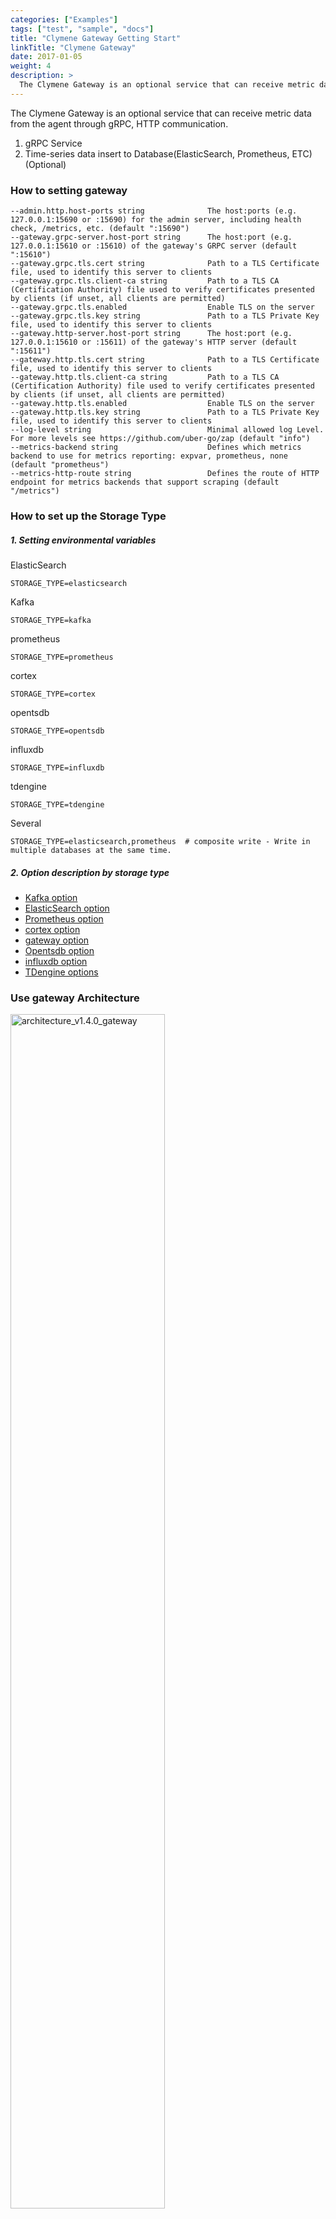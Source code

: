 ```yaml
---
categories: ["Examples"]
tags: ["test", "sample", "docs"]
title: "Clymene Gateway Getting Start"
linkTitle: "Clymene Gateway"
date: 2017-01-05
weight: 4
description: >
  The Clymene Gateway is an optional service that can receive metric data from the agent through gRPC, HTTP communication
---
```

The Clymene Gateway is an optional service that can receive metric data from the agent through gRPC, HTTP communication.  

1. gRPC Service
2. Time-series data insert to Database(ElasticSearch, Prometheus, ETC) (Optional)

### How to setting gateway
```
--admin.http.host-ports string              The host:ports (e.g. 127.0.0.1:15690 or :15690) for the admin server, including health check, /metrics, etc. (default ":15690")
--gateway.grpc-server.host-port string      The host:port (e.g. 127.0.0.1:15610 or :15610) of the gateway's GRPC server (default ":15610")
--gateway.grpc.tls.cert string              Path to a TLS Certificate file, used to identify this server to clients
--gateway.grpc.tls.client-ca string         Path to a TLS CA (Certification Authority) file used to verify certificates presented by clients (if unset, all clients are permitted)
--gateway.grpc.tls.enabled                  Enable TLS on the server
--gateway.grpc.tls.key string               Path to a TLS Private Key file, used to identify this server to clients
--gateway.http-server.host-port string      The host:port (e.g. 127.0.0.1:15610 or :15611) of the gateway's HTTP server (default ":15611")
--gateway.http.tls.cert string              Path to a TLS Certificate file, used to identify this server to clients
--gateway.http.tls.client-ca string         Path to a TLS CA (Certification Authority) file used to verify certificates presented by clients (if unset, all clients are permitted)
--gateway.http.tls.enabled                  Enable TLS on the server
--gateway.http.tls.key string               Path to a TLS Private Key file, used to identify this server to clients
--log-level string                          Minimal allowed log Level. For more levels see https://github.com/uber-go/zap (default "info")
--metrics-backend string                    Defines which metrics backend to use for metrics reporting: expvar, prometheus, none (default "prometheus")
--metrics-http-route string                 Defines the route of HTTP endpoint for metrics backends that support scraping (default "/metrics")
```

### How to set up the Storage Type
##### 1. Setting environmental variables

ElasticSearch
```
STORAGE_TYPE=elasticsearch
```
Kafka
```
STORAGE_TYPE=kafka
```
prometheus
```
STORAGE_TYPE=prometheus
```
cortex
```
STORAGE_TYPE=cortex
```
opentsdb
```
STORAGE_TYPE=opentsdb
```
influxdb
```
STORAGE_TYPE=influxdb
```
tdengine
```
STORAGE_TYPE=tdengine
```
Several
```
STORAGE_TYPE=elasticsearch,prometheus  # composite write - Write in multiple databases at the same time.
```

##### 2. Option description by storage type
- [Kafka option](http://clymene-project.github.io/docs/database-options/kafka)
- [ElasticSearch option](http://clymene-project.github.io/docs/database-options/elasticsearch)
- [Prometheus option](http://clymene-project.github.io/docs/database-options/prometheus)
- [cortex option](http://clymene-project.github.io/docs/database-options/cortex)
- [gateway option](http://clymene-project.github.io/docs/database-options/gateway)
- [Opentsdb option](http://clymene-project.github.io/docs/database-options/opentsdb)
- [influxdb option](http://clymene-project.github.io/docs/database-options/influxdb)
- [TDengine options](http://clymene-project.github.io/docs/database-options/tdengine)

### Use gateway Architecture
<img src="https://user-images.githubusercontent.com/25188468/152249028-701c3372-dee8-49dd-b284-dd04e9da0597.png" width="70%" height="70%" alt="architecture_v1.4.0_gateway">
